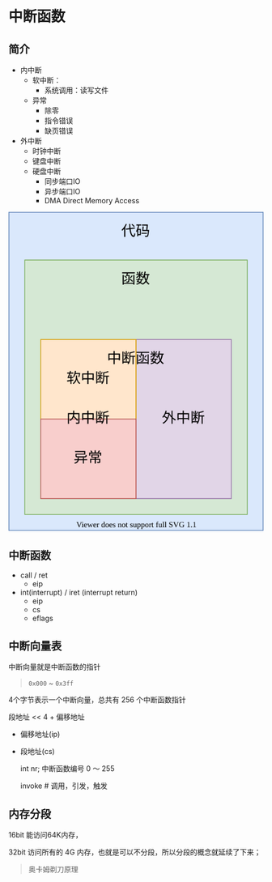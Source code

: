 # 中断函数

## 简介

- 内中断
    - 软中断：
        - 系统调用：读写文件
    - 异常
        - 除零
        - 指令错误
        - 缺页错误
- 外中断
    - 时钟中断
    - 键盘中断
    - 硬盘中断
        - 同步端口IO
        - 异步端口IO
        - DMA Direct Memory Access
  
![Alt text](image/interrupt_01.drawio.svg)

## 中断函数

* call / ret
    * eip
* int(interrupt) / iret (interrupt return)
    - eip
    - cs
    - eflags

## 中断向量表

中断向量就是中断函数的指针

> `0x000` ~ `0x3ff`

4个字节表示一个中断向量，总共有 256 个中断函数指针

段地址 << 4 + 偏移地址

* 偏移地址(ip)
* 段地址(cs)

    int nr; 中断函数编号 0 ～ 255

    invoke # 调用，引发，触发
    
## 内存分段

16bit 能访问64K内存，

32bit 访问所有的 4G 内存，也就是可以不分段，所以分段的概念就延续了下来；

> 奥卡姆剃刀原理

